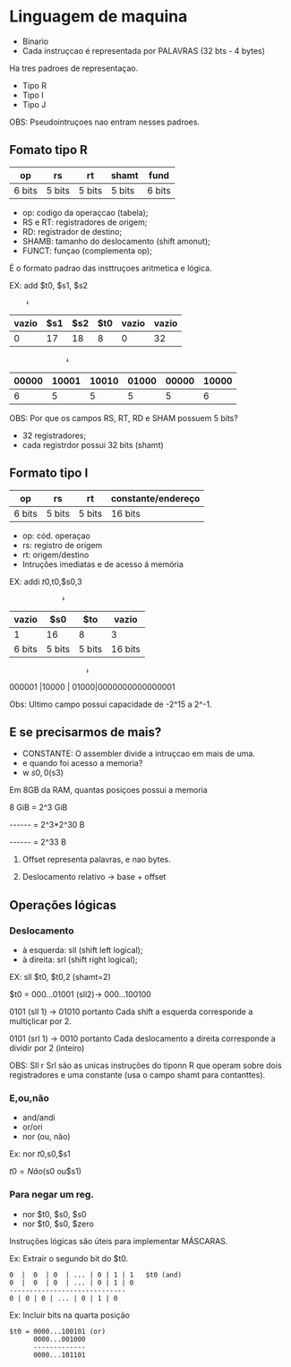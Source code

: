 # Linguagem de maquina

* Binario
* Cada instruçcao é representada por PALAVRAS (32 bts - 4 bytes)

Ha tres padroes de representaçao.

* Tipo R
* Tipo I
* Tipo J

OBS: Pseudointruçoes nao entram nesses padroes.

## Fomato tipo R


 op      | rs          |rt           |shamt             |fund          
---------|-------------|-------------|----------------- |----------------
6 bits   |5 bits    | 5 bits|5 bits| 6 bits

* op: codigo da operaçcao (tabela);
* RS e RT: registradores de origem;
* RD: registrador de destino;
* SHAMB: tamanho do deslocamento (shift  amonut);
* FUNCT: funçao (complementa op);

É o formato padrao das insttruçoes aritmetica e lógica.

EX: add $t0, $s1, $s2

        ↓

 vazio      | $s1         |    $s2       |$t0           |vazio          |vazio
---------|-------------|-------------|----------------- |----------------|---------
0   |17    | 18|8| 0| 32

                  ↓

00000   |10001    | 10010|01000| 00000| 10000
---------|-------------|-------------|----------------- |----------------|---------
6|5|5|5|5|6

OBS: Por que os campos RS, RT, RD e SHAM possuem 5 bits?

* 32 registradores;
* cada registrdor possui 32 bits (shamt)

## Formato tipo I

 op      | rs          |rt           |constante/endereço                   
---------|-------------|-------------|-----------------
6 bits   |5 bits    | 5 bits|16 bits

* op: cód. operaçao
* rs: registro de origem
* rt: origem/destino
* Intruções imediatas e de acesso á memória

EX: addi $t0,$t0,$s0,3

                 ↓

 vazio      | $s0        |    $to       |vazio          
---------|-------------|-------------|----------------- 
1   |16    | 8|3 
6 bits|5 bits|5 bits|16 bits

                       ↓

000001   |10000    | 01000|0000000000000001

Obs: Ultimo campo possui capacidade de -2^15 a 2^-1.

## E se precisarmos de mais?

* CONSTANTE: O assembler divide a intruçcao em mais de uma.
* e quando foi acesso a memoria?
* w $s0,0($s3)

Em 8GB da RAM, quantas posiçoes possui a memoria

8 GiB = 2^3 GiB

------ = 2^3*2^30 B

------ = 2^33 B

1) Offset representa palavras, e nao bytes.

2) Deslocamento relativo -> base + offset

##  Operações lógicas

### Deslocamento

* à esquerda: sll (shift left logical);
* à direita: srl (shift right logical);

EX: sll $t0, $t0,2 (shamt=2)

$t0 = 000...01001 (sll2)-> 000...100100

0101 (sll 1) -> 01010 portanto Cada shift a esquerda corresponde a multiçlicar por 2.

0101 (srl 1) -> 0010 portanto Cada deslocamento a direita corresponde a dividir por 2 (inteiro)

OBS: Sll r Srl são as unicas instruções do tiponn R que operam sobre dois registradores  e uma constante (usa o campo shamt para contanttes).

### E,ou,não

* and/andi
* or/ori
* nor (ou, não)

Ex: nor $t0,$s0,$s1

$t0 = Não ($s0 ou$s1)

### Para negar um reg.

* nor $t0, $s0, $s0
* nor $t0, $s0, $zero

Instruções lógicas são úteis para implementar MÁSCARAS.

Ex: Extrair o segundo bit  do $t0.

    0  |  0  | 0  | ... | 0 | 1 | 1   $t0 (and)
    0  |  0  | 0  | ... | 0 | 1 | 0
    -----------------------------
    0 | 0 | 0 | ... | 0 | 1 | 0

Ex: Incluir bits na quarta posição

    $t0 = 0000...100101 (or)
          0000...001000
          -------------
          0000...101101